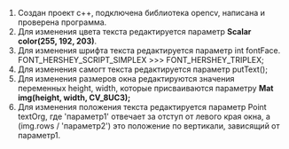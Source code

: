 1. Создан проект c++, подключена библиотека opencv, написана и проверена программа.
2. Для изменения цвета текста редактируется параметр <b>Scalar color(255, 192, 203)</b>.
3. Для изменения шрифта текста редактируется параметр int fontFace.  FONT_HERSHEY_SCRIPT_SIMPLEX >>> FONT_HERSHEY_TRIPLEX;
4. Для изменения самогт текста редактируется параметр putText();
5. Для изменения размеров окна редактируются значения переменных  height, width, которые присваиваются параметру <b>Mat img(height, width, CV_8UC3);</b>
6. Для изменения положения текста редактируется параметр Point textOrg, где 'параметр1' отвечает за отступ от левого края окна, а (img.rows / 'параметр2') это положение по вертикали, зависящий от параметр1.
